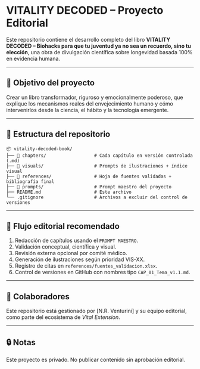 # VITALITY DECODED – Proyecto Editorial

Este repositorio contiene el desarrollo completo del libro **VITALITY DECODED – Biohacks para que tu juventud ya no sea un recuerdo, sino tu elección**, una obra de divulgación científica sobre longevidad basada 100% en evidencia humana.

---

## 📘 Objetivo del proyecto

Crear un libro transformador, riguroso y emocionalmente poderoso, que explique los mecanismos reales del envejecimiento humano y cómo intervenirlos desde la ciencia, el hábito y la tecnología emergente.

---

## 🧠 Estructura del repositorio

```
📦 vitality-decoded-book/
├── 📁 chapters/                  # Cada capítulo en versión controlada (.md)
├── 📁 visuals/                   # Prompts de ilustraciones + índice visual
├── 📁 references/                # Hoja de fuentes validadas + bibliografía final
├── 📁 prompts/                   # Prompt maestro del proyecto
├── README.md                    # Este archivo
└── .gitignore                   # Archivos a excluir del control de versiones
```

---

## 🔁 Flujo editorial recomendado

1. Redacción de capítulos usando el `PROMPT MAESTRO`.
2. Validación conceptual, científica y visual.
3. Revisión externa opcional por comité médico.
4. Generación de ilustraciones según prioridad VIS-XX.
5. Registro de citas en `references/fuentes_validacion.xlsx`.
6. Control de versiones en GitHub con nombres tipo `CAP_01_Tema_v1.1.md`.

---

## 🤝 Colaboradores

Este repositorio está gestionado por [N.R. Venturini] y su equipo editorial, como parte del ecosistema de *Vital Extension*.

---

## 🔒 Notas

Este proyecto es privado. No publicar contenido sin aprobación editorial.